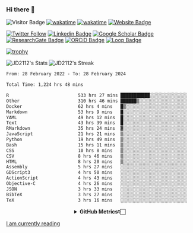 ### Hi there 👋
![Visitor Badge](https://visitor-badge.laobi.icu/badge?page_id=JD2112.JD2112)
[![wakatime](https://github.com/JD2112/JD2112/actions/workflows/waka-readme.yml/badge.svg)](https://github.com/JD2112/JD2112/actions/workflows/waka-readme.yml)
[![wakatime](https://wakatime.com/badge/user/fe95275f-909a-4147-a45d-624981173898.svg)](https://wakatime.com/@fe95275f-909a-4147-a45d-624981173898)
[![Website Badge](https://img.shields.io/badge/website-informational?style=flat-square)](http://jyotirmoydas.netlify.app)

[![Twitter Follow](https://img.shields.io/twitter/follow/jyotirmoy21?style=social)](https://twitter.com/jyotirmoy21)
[![Linkedin Badge](https://img.shields.io/badge/-jyotirmoy-blue?style=plastic&logo=Linkedin&logoColor=white&link=https://www.linkedin.com/in/dasjyotirmoy/)](https://www.linkedin.com/in/dasjyotirmoy/)
[![Google Scholar Badge](https://img.shields.io/badge/-jyotirmoy-blue?style=plastic&logo=GoogleScholar&logoColor=white&link=https://scholar.google.se/citations?user=IMBYOv8AAAAJ&hl=en)](https://scholar.google.se/citations?user=IMBYOv8AAAAJ&hl=en)
[![ResearchGate Badge](https://img.shields.io/badge/-jyotirmoy-cyan?style=plastic&logo=ResearchGate&logoColor=white&link=https://www.researchgate.net/profile/Jyotirmoy-Das-3)](https://www.researchgate.net/profile/Jyotirmoy-Das-3)
[![ORCiD Badge](https://img.shields.io/badge/-jyotirmoy-green?style=plastic&logo=orcid&logoColor=white&link=https://orcid.org/0000-0002-5649-4658)](https://orcid.org/0000-0002-5649-4658)
[![Loop Badge](https://img.shields.io/badge/-jyotirmoy-orange?style=plastic&logo=Loop&logoColor=white&link=https://loop.frontiersin.org/people/1519976/overview)](https://loop.frontiersin.org/people/1519976/overview)

[![trophy](https://github-profile-trophy.vercel.app/?username=JD2112)](https://github.com/ryo-ma/github-profile-trophy)

<!--
**JD2112/JD2112** is a ✨ _special_ ✨ repository because its `README.md` (this file) appears on your GitHub profile.

Here are some ideas to get you started:

- 🔭 I’m currently working on ...
- 🌱 I’m currently learning ...
- 👯 I’m looking to collaborate on ...
- 🤔 I’m looking for help with ...
- 💬 Ask me about ...
- 📫 How to reach me: ...
- 😄 Pronouns: ...
- ⚡ Fun fact: ...
![JD2112's Top Languages](https://github-readme-stats.vercel.app/api/top-langs/?username=JD2112&theme=vue-dark&show_icons=true&hide_border=true&layout=compact)
-->
![JD2112's Stats](https://github-readme-stats.vercel.app/api?username=JD2112&theme=vue-dark&show_icons=true&hide_border=true&count_private=true)
![JD2112's Streak](https://github-readme-streak-stats.herokuapp.com/?user=JD2112&theme=vue-dark&hide_border=true)





<!--START_SECTION:waka-->

```txt
From: 28 February 2022 - To: 28 February 2024

Total Time: 1,224 hrs 48 mins

R                          533 hrs 27 mins ███████████░░░░░░░░░░░░░░   43.55 %
Other                      310 hrs 46 mins ██████▒░░░░░░░░░░░░░░░░░░   25.37 %
Docker                     62 hrs 4 mins   █▒░░░░░░░░░░░░░░░░░░░░░░░   05.07 %
Markdown                   53 hrs 9 mins   █░░░░░░░░░░░░░░░░░░░░░░░░   04.34 %
YAML                       49 hrs 12 mins  █░░░░░░░░░░░░░░░░░░░░░░░░   04.02 %
Text                       43 hrs 39 mins  █░░░░░░░░░░░░░░░░░░░░░░░░   03.56 %
RMarkdown                  35 hrs 24 mins  ▓░░░░░░░░░░░░░░░░░░░░░░░░   02.89 %
JavaScript                 21 hrs 21 mins  ▒░░░░░░░░░░░░░░░░░░░░░░░░   01.74 %
Python                     19 hrs 49 mins  ▒░░░░░░░░░░░░░░░░░░░░░░░░   01.62 %
Bash                       15 hrs 11 mins  ▒░░░░░░░░░░░░░░░░░░░░░░░░   01.24 %
CSS                        10 hrs 8 mins   ▒░░░░░░░░░░░░░░░░░░░░░░░░   00.83 %
CSV                        8 hrs 46 mins   ▒░░░░░░░░░░░░░░░░░░░░░░░░   00.72 %
HTML                       8 hrs 20 mins   ▒░░░░░░░░░░░░░░░░░░░░░░░░   00.68 %
Assembly                   5 hrs 27 mins   ░░░░░░░░░░░░░░░░░░░░░░░░░   00.45 %
GDScript3                  4 hrs 50 mins   ░░░░░░░░░░░░░░░░░░░░░░░░░   00.39 %
ActionScript               4 hrs 43 mins   ░░░░░░░░░░░░░░░░░░░░░░░░░   00.39 %
Objective-C                4 hrs 26 mins   ░░░░░░░░░░░░░░░░░░░░░░░░░   00.36 %
JSON                       3 hrs 33 mins   ░░░░░░░░░░░░░░░░░░░░░░░░░   00.29 %
BibTeX                     3 hrs 27 mins   ░░░░░░░░░░░░░░░░░░░░░░░░░   00.28 %
TeX                        3 hrs 16 mins   ░░░░░░░░░░░░░░░░░░░░░░░░░   00.27 %
```

<!--END_SECTION:waka-->

<div align="center">
    <details>
        <summary><b>GitHub Metrics👇🏻</b></summary>
    <br>
        
[Get Details](https://metrics.lecoq.io/insights/JD2112)
    </details>
</div>

<a target="_blank" href="https://www.goodreads.com/user/show/21242415-jyotirmoy-das">I am currently reading</a>


